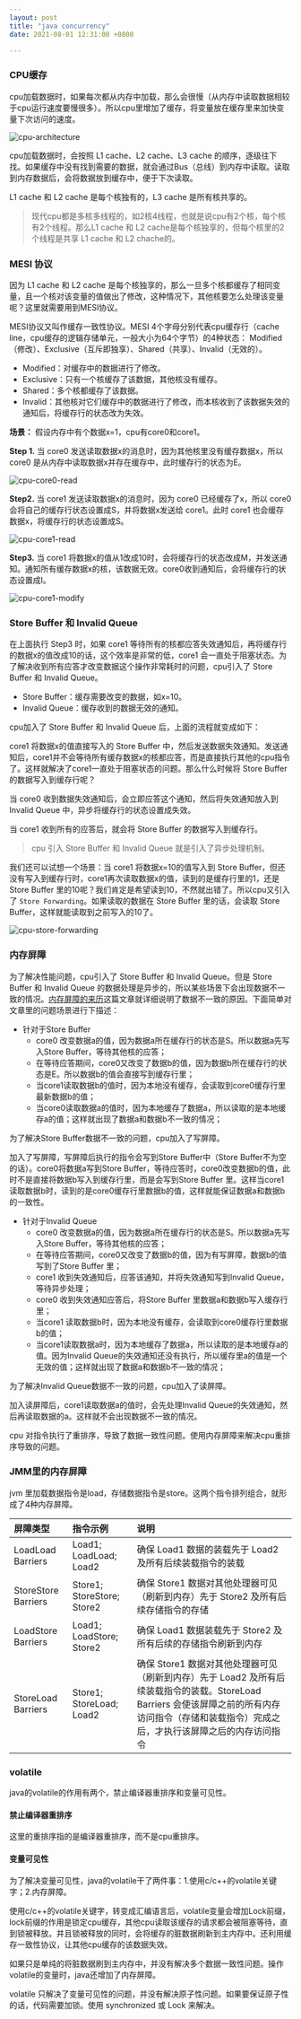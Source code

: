 ```yaml
---
layout: post
title: "java concurrency"
date: 2021-08-01 12:31:00 +0800

---
```




### CPU缓存

cpu加载数据时，如果每次都从内存中加载，那么会很慢（从内存中读取数据相较于cpu运行速度要慢很多）。所以cpu里增加了缓存，将变量放在缓存里来加快变量下次访问的速度。

![cpu-architecture]({{site.url}}/images/cpu-architecture.png) <br/>

cpu加载数据时，会按照 L1 cache、L2 cache、L3 cache 的顺序，逐级往下找。如果缓存中没有找到需要的数据，就会通过Bus（总线）到内存中读取。读取到内存数据后，会将数据放到缓存中，便于下次读取。

L1 cache 和 L2 cache 是每个核独有的，L3 cache 是所有核共享的。

> 现代cpu都是多核多线程的，如2核4线程，也就是说cpu有2个核，每个核有2个线程。那么L1 cache 和 L2 cache是每个核独享的，但每个核里的2个线程是共享 L1 cache 和 L2 chache的。

### MESI 协议

因为 L1 cache 和 L2 cache 是每个核独享的，那么一旦多个核都缓存了相同变量，且一个核对该变量的值做出了修改，这种情况下，其他核要怎么处理该变量呢？这里就需要用到MESI协议。

MESI协议又叫作缓存一致性协议。MESI 4个字母分别代表cpu缓存行（cache line，cpu缓存的逻辑存储单元，一般大小为64个字节）的4种状态： Modified（修改）、Exclusive（互斥即独享）、Shared（共享）、Invalid（无效的）。

+ Modified：对缓存中的数据进行了修改。
+ Exclusive：只有一个核缓存了该数据，其他核没有缓存。
+ Shared：多个核都缓存了该数据。
+ Invalid：其他核对它们缓存中的数据进行了修改，而本核收到了该数据失效的通知后，将缓存行的状态改为失效。

**场景：** 假设内存中有个数据x=1，cpu有core0和core1。

**Step 1.** 当 core0 发送读取数据x的消息时，因为其他核里没有缓存数据x，所以 core0 是从内存中读取数据x并存在缓存中，此时缓存行的状态为E。

![cpu-core0-read]({{site.url}}/images/cpu-core0-read.png) <br/>

**Step2.** 当 core1 发送读取数据x的消息时，因为 core0 已经缓存了x，所以 core0 会将自己的缓存行状态设置成S，并将数据x发送给 core1。此时 core1 也会缓存数据x，将缓存行的状态设置成S。

![cpu-core1-read]({{site.url}}/images/cpu-core1-read.png) <br/>

**Step3.** 当 core1 将数据x的值从1改成10时，会将缓存行的状态改成M，并发送通知。通知所有缓存数据x的核，该数据无效。core0收到通知后，会将缓存行的状态设置成I。

![cpu-core1-modify]({{site.url}}/images/cpu-core1-modify.png) <br/>

### Store Buffer 和 Invalid Queue

在上面执行 Step3 时，如果 core1 等待所有的核都应答失效通知后，再将缓存行的数据x的值改成10的话，这个效率是非常的低，core1 会一直处于阻塞状态。为了解决收到所有应答才改变数据这个操作非常耗时的问题，cpu引入了 Store Buffer 和 Invalid Queue。

+ Store Buffer：缓存需要改变的数据，如x=10。
+ Invalid Queue：缓存收到的数据无效的通知。

cpu加入了 Store Buffer 和 Invalid Queue 后，上面的流程就变成如下：

core1 将数据x的值直接写入的 Store Buffer 中，然后发送数据失效通知。发送通知后，core1并不会等待所有缓存数据x的核都应答，而是直接执行其他的cpu指令了。这样就解决了core1一直处于阻塞状态的问题。那么什么时候将 Store Buffer 的数据写入到缓存行呢？

当 core0 收到数据失效通知后，会立即应答这个通知，然后将失效通知放入到 Invalid Queue 中，异步将缓存行的状态设置成失效。

当 core1 收到所有的应答后，就会将 Store Buffer 的数据写入到缓存行。

> cpu 引入 Store Buffer 和 Invalid Queue 就是引入了异步处理机制。

我们还可以试想一个场景：当 core1 将数据x=10的值写入到 Store Buffer，但还没有写入到缓存行时，core1再次读取数据x的值，读到的是缓存行里的1，还是 Store Buffer 里的10呢？我们肯定是希望读到10，不然就出错了。所以cpu又引入了 `Store Forwarding`。如果读取的数据在 Store Buffer 里的话，会读取 Store Buffer，这样就能读取到之前写入的10了。

![cpu-store-forwarding]({{site.url}}/images/cpu-store-forwarding.png)

### 内存屏障

为了解决性能问题，cpu引入了 Store Buffer 和 Invalid Queue。但是 Store Buffer 和 Invalid Queue 的数据处理是异步的，所以某些场景下会出现数据不一致的情况。[内存屏障的来历](https://zhuanlan.zhihu.com/p/125549632)这篇文章就详细说明了数据不一致的原因。下面简单对文章里的问题场景进行下描述：

+ 针对于Store Buffer
  + core0 改变数据a的值，因为数据a所在缓存行的状态是S。所以数据a先写入Store Buffer，等待其他核的应答；
  + 在等待应答期间，core0又改变了数据b的值，因为数据b所在缓存行的状态是E。所以数据b的值会直接写到缓存行里；
  + 当core1读取数据b的值时，因为本地没有缓存，会读取到core0缓存行里最新数据b的值；
  + 当core0读取数据a的值时，因为本地缓存了数据a，所以读取的是本地缓存a的值；这样就出现了数据a和数据b不一致的情况；

为了解决Store Buffer数据不一致的问题，cpu加入了写屏障。

加入了写屏障，写屏障后执行的指令会写到Store Buffer中（Store Buffer不为空的话）。core0将数据a写到Store Buffer，等待应答时，core0改变数据b的值，此时不是直接将数据b写入到缓存行里，而是会写到Store Buffer 里。这样当core1读取数据b时，读到的是core0缓存行里数据b的值，这样就能保证数据a和数据b的一致性。

+ 针对于Invalid Queue
  + core0 改变数据a的值，因为数据a所在缓存行的状态是S。所以数据a先写入Store Buffer，等待其他核的应答；
  + 在等待应答期间，core0又改变了数据b的值，因为有写屏障，数据b的值写到了Store Buffer 里；
  + core1 收到失效通知后，应答该通知，并将失效通知写到Invalid Queue，等待异步处理；
  + core0 收到失效通知应答后，将Store Buffer 里数据a和数据b写入缓存行里；
  + 当core1 读取数据b时，因为本地没有缓存，会读取到core0缓存行里数据b的值；
  + 当core1读取数据a时，因为本地缓存了数据a，所以读取的是本地缓存a的值。因为Invalid Queue的失效通知还没有执行，所以缓存里a的值是一个无效的值；这样就出现了数据a和数据b不一致的情况；

为了解决Invalid Queue数据不一致的问题，cpu加入了读屏障。

加入读屏障后，core1读取数据a的值时，会先处理Invalid Queue的失效通知，然后再读取数据的a。这样就不会出现数据不一致的情况。

cpu 对指令执行了重排序，导致了数据一致性问题。使用内存屏障来解决cpu重排序导致的问题。

### JMM里的内存屏障

jvm 里加载数据指令是load，存储数据指令是store。这两个指令排列组合，就形成了4种内存屏障。

| 屏障类型            | 指令示例                   | 说明                                                         |
| :------------------ | :------------------------- | :----------------------------------------------------------- |
| LoadLoad Barriers   | Load1; LoadLoad; Load2     | 确保 Load1 数据的装载先于 Load2 及所有后续装载指令的装载     |
| StoreStore Barriers | Store1; StoreStore; Store2 | 确保 Store1 数据对其他处理器可见（刷新到内存）先于 Store2 及所有后续存储指令的存储 |
| LoadStore Barriers  | Load1; LoadStore; Store2   | 确保 Load1 数据装载先于 Store2 及所有后续的存储指令刷新到内存 |
| StoreLoad Barriers  | Store1; StoreLoad; Load2   | 确保 Store1 数据对其他处理器可见（刷新到内存）先于 Load2 及所有后续装载指令的装载。StoreLoad Barriers 会使该屏障之前的所有内存访问指令（存储和装载指令）完成之后，才执行该屏障之后的内存访问指令 |

### volatile

java的volatile的作用有两个，禁止编译器重排序和变量可见性。

#### 禁止编译器重排序

这里的重排序指的是编译器重排序，而不是cpu重排序。

#### 变量可见性

为了解决变量可见性，java的volatile干了两件事：1.使用c/c++的volatile关键字；2.内存屏障。

使用c/c++的volatile关键字，转变成汇编语言后，volatile变量会增加Lock前缀，lock前缀的作用是锁定cpu缓存，其他cpu读取该缓存的请求都会被阻塞等待，直到锁被释放。并且锁被释放的同时，会将缓存的脏数据刷新到主内存中。还利用缓存一致性协议，让其他cpu缓存的该数据失效。

如果只是单纯的将脏数据刷到主内存中，并没有解决多个数据一致性问题。操作volatile的变量时，java还增加了内存屏障。

volatile 只解决了变量可见性的问题，并没有解决原子性问题。如果要保证原子性的话，代码需要加锁。使用 synchronized 或 Lock 来解决。

<div id="gitalk-container"></div>

<link rel="stylesheet" href="https://unpkg.com/gitalk/dist/gitalk.css">
<script src="https://unpkg.com/gitalk/dist/gitalk.min.js"></script>

<script type="text/javascript">
  var gitalk = new Gitalk({
  clientID: '23d11844462ff8356df3',
  clientSecret: '415f292888e045fac19698cbc5c4b8273a2cb137',
  repo: 'devwangqing.github.io',
  owner: 'devwangqing',
  admin: ['devwangqing']
})

gitalk.render('gitalk-container')
</script>
